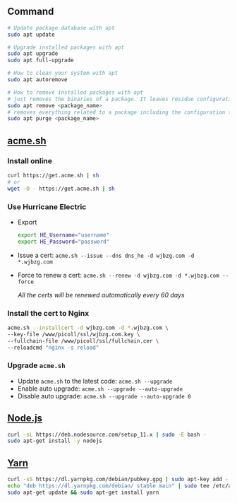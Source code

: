 ## Command

```sh
# Update package database with apt
sudo apt update

# Upgrade installed packages with apt
sudo apt upgrade
sudo apt full-upgrade

# How to clean your system with apt
sudo apt autoremove

# How to remove installed packages with apt
# just removes the binaries of a package. It leaves residue configuration files.
sudo apt remove <package_name>
# removes everything related to a package including the configuration files.
sudo apt purge <package_name>

```

## [acme.sh](https://github.com/Neilpang/acme.sh)

### Install online

```sh
curl https://get.acme.sh | sh
# or
wget -O - https://get.acme.sh | sh
```

### Use Hurricane Electric

- Export

  ```sh
  export HE_Username="username"
  export HE_Password="password"
  ```

- Issue a cert: `acme.sh --issue --dns dns_he -d wjbzg.com -d *.wjbzg.com`

- Force to renew a cert: `acme.sh --renew -d wjbzg.com -d *.wjbzg.com --force`

  _All the certs will be renewed automatically every 60 days_

### Install the cert to Nginx

```sh
acme.sh --installcert -d wjbzg.com -d *.wjbzg.com \
--key-file /www/picoll/ssl/wjbzg.com.key \
--fullchain-file /www/picoll/ssl/fullchain.cer \
--reloadcmd "nginx -s reload"
```

### Upgrade `acme.sh`

- Update `acme.sh` to the latest code: `acme.sh --upgrade`
- Enable auto upgrade: `acme.sh --upgrade --auto-upgrade`
- Disable auto upgrade: `acme.sh --upgrade --auto-upgrade 0`

## [Node.js](https://github.com/nodesource/distributions)

```sh
curl -sL https://deb.nodesource.com/setup_11.x | sudo -E bash -
sudo apt-get install -y nodejs
```

## [Yarn](https://yarnpkg.com/lang/en/docs/install/#debian-stable)

```sh
curl -sS https://dl.yarnpkg.com/debian/pubkey.gpg | sudo apt-key add -
echo "deb https://dl.yarnpkg.com/debian/ stable main" | sudo tee /etc/apt/sources.list.d/yarn.list
sudo apt-get update && sudo apt-get install yarn
```
